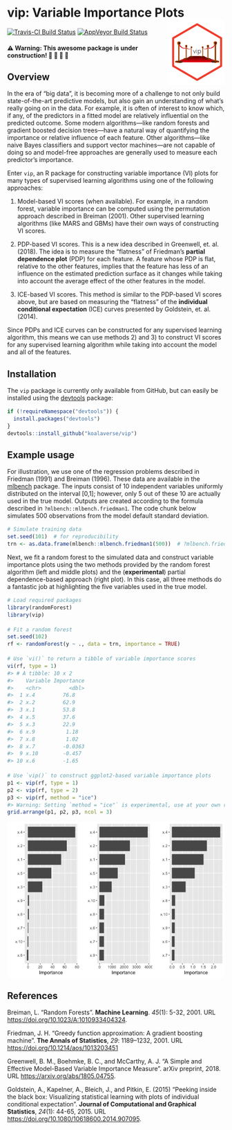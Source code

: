 vip: Variable Importance Plots <img src="tools/logo-vip.png" align="right" width="130" height="150" />
======================================================================================================

[![Travis-CI Build
Status](https://travis-ci.org/koalaverse/vip.svg?branch=master)](https://travis-ci.org/koalaverse/vip)
[![AppVeyor Build
Status](https://ci.appveyor.com/api/projects/status/github/koalaverse/vip?branch=master&svg=true)](https://ci.appveyor.com/project/koalaverse/vip)

#### ⚠️ Warning: This awesome package is under construction! 🚧 🚧 🚧 🚧

Overview
--------

In the era of “big data”, it is becoming more of a challenge to not only
build state-of-the-art predictive models, but also gain an understanding
of what’s really going on in the data. For example, it is often of
interest to know which, if any, of the predictors in a fitted model are
relatively influential on the predicted outcome. Some modern
algorithms—like random forests and gradient boosted decision trees—have
a natural way of quantifying the importance or relative influence of
each feature. Other algorithms—like naive Bayes classifiers and support
vector machines—are not capable of doing so and model-free approaches
are generally used to measure each predictor’s importance.

Enter `vip`, an R package for constructing variable importance (VI)
plots for many types of supervised learning algorithms using one of the
following approaches:

1.  Model-based VI scores (when available). For example, in a random
    forest, variable importance can be computed using the permutation
    approach described in Breiman (2001). Other supervised learning
    algorithms (like MARS and GBMs) have their own ways of constructing
    VI scores.

2.  PDP-based VI scores. This is a new idea described in Greenwell, et.
    al. (2018). The idea is to measure the “flatness” of Friedman’s
    **partial dependence plot** (PDP) for each feature. A feature whose
    PDP is flat, relative to the other features, implies that the
    feature has less of an influence on the estimated prediction surface
    as it changes while taking into account the average effect of the
    other features in the model.

3.  ICE-based VI scores. This method is similar to the PDP-based VI
    scores above, but are based on measuring the “flatness” of the
    **individual conditional expectation** (ICE) curves presented by
    Goldstein, et. al. (2014).

Since PDPs and ICE curves can be constructed for any supervised learning
algorithm, this means we can use methods 2) and 3) to construct VI
scores for any supervised learning algorithm while taking into account
the model and all of the features.

Installation
------------

The `vip` package is currently only available from GitHub, but can
easily be installed using the
[devtools](https://CRAN.R-project.org/package=devtools) package:

``` r
if (!requireNamespace("devtools")) {
  install.packages("devtools")
}
devtools::install_github("koalaverse/vip")
```

Example usage
-------------

For illustration, we use one of the regression problems described in
Friedman (1991) and Breiman (1996). These data are available in the
[mlbench](https://CRAN.R-project.org/package=mlbench) package. The
inputs consist of 10 independent variables uniformly distributed on the
interval \[0,1\]; however, only 5 out of these 10 are actually used in
the true model. Outputs are created according to the formula described
in `?mlbench::mlbench.friedman1`. The code chunk below simulates 500
observations from the model default standard deviation.

``` r
# Simulate training data
set.seed(101)  # for reproducibility
trn <- as.data.frame(mlbench::mlbench.friedman1(500))  # ?mlbench.friedman1
```

Next, we fit a random forest to the simulated data and construct
variable importance plots using the two methods provided by the random
forest algorithm (left and middle plots) and the (**experimental**)
partial dependence-based approach (right plot). In this case, all three
methods do a fantastic job at highlighting the five variables used in
the true model.

``` r
# Load required packages
library(randomForest)  
library(vip)

# Fit a random forest
set.seed(102)
rf <- randomForest(y ~ ., data = trn, importance = TRUE)

# Use `vi()` to return a tibble of variable importance scores
vi(rf, type = 1)
#> # A tibble: 10 x 2
#>    Variable Importance
#>    <chr>         <dbl>
#>  1 x.4         76.8   
#>  2 x.2         62.9   
#>  3 x.1         53.8   
#>  4 x.5         37.6   
#>  5 x.3         22.9   
#>  6 x.9          1.18  
#>  7 x.8          1.02  
#>  8 x.7         -0.0363
#>  9 x.10        -0.457 
#> 10 x.6         -1.65

# Use `vip()` to construct ggplot2-based variable importance plots
p1 <- vip(rf, type = 1)
p2 <- vip(rf, type = 2)
p3 <- vip(rf, method = "ice")
#> Warning: Setting `method = "ice"` is experimental, use at your own risk!
grid.arrange(p1, p2, p3, ncol = 3)
```

<img src="tools/README-example-rf-1.png" style="display: block; margin: auto;" />

References
----------

Breiman, L. “Random Forests”. **Machine Learning**. *45*(1): 5-32, 2001.
URL <https://doi.org/10.1023/A:1010933404324>.

Friedman, J. H. “Greedy function approximation: A gradient boosting
machine”. **The Annals of Statistics**, *29*: 1189–1232, 2001. URL
<https://doi.org/10.1214/aos/1013203451>

Greenwell, B. M., Boehmke, B. C., and McCarthy, A. J. “A Simple and
Effective Model-Based Variable Importance Measure”. arXiv preprint,
2018. URL <https://arxiv.org/abs/1805.04755>.

Goldstein, A., Kapelner, A., Bleich, J., and Pitkin, E. (2015) “Peeking
inside the black box: Visualizing statistical learning with plots of
individual conditional expectation”. **Journal of Computational and
Graphical Statistics**, *24*(1): 44-65, 2015. URL
<https://doi.org/10.1080/10618600.2014.907095>.
